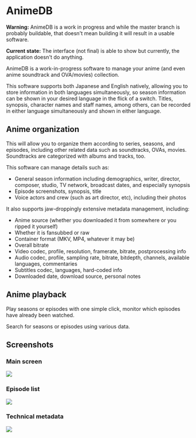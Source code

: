 # AnimeDB

**Warning:** AnimeDB is a work in progress and while the master branch is probably buildable,
that doesn't mean building it will result in a usable software.

**Current state:** The interface (not final) is able to show but currently, the application doesn't do anything.

AnimeDB is a work-in-progress software to manage your anime (and even anime soundtrack and OVA/movies) collection.

This software supports both Japanese and English natively, allowing you to store information in both languages
simultaneously, so season information can be shown in your desired language in the flick of a switch. Titles, synopsis,
character names and staff names, among others, can be recorded in either language simultaneously and shown in either
language.

## Anime organization

This will allow you to organize them according to series, seasons, and episodes, including other related data
such as soundtracks, OVAs, movies. Soundtracks are categorized with albums and tracks, too.

This software can manage details such as:

* General season information including demographics, writer, director, composer, studio, TV network,
  broadcast dates, and especially synopsis
* Episode screenshots, synopsis, title
* Voice actors and crew (such as art director, etc), including their photos

It also supports jaw-droppingly extensive metadata management, including:

* Anime source (whether you downloaded it from somewhere or you ripped it yourself)
* Whether it is fansubbed or raw
* Container format (MKV, MP4, whatever it may be)
* Overall bitrate
* Video codec, profile, resolution, framerate, bitrate, postprocessing info
* Audio codec, profile, sampling rate, bitrate, bitdepth, channels, available languages, commentaries
* Subtitles codec, languages, hard-coded info
* Downloaded date, download source, personal notes

## Anime playback

Play seasons or episodes with one simple click, monitor which episodes have already been watched.

Search for seasons or episodes using various data.

## Screenshots

### Main screen

![](https://test.ocube.net/animedb/main.png)

### Episode list

![](https://test.ocube.net/animedb/episodes.png)

### Technical metadata

![](https://test.ocube.net/animedb/tech.png)